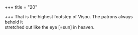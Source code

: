 +++
title = "20"

+++
That is the highest footstep of Viṣṇu. The patrons always  
behold it  
stretched out like the eye [=sun] in heaven.  